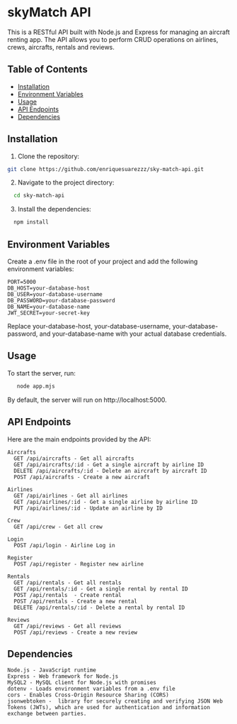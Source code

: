 # skyMatch API

This is a RESTful API built with Node.js and Express for managing an aircraft renting app. The API allows you to perform CRUD operations on airlines, crews, aircrafts, rentals and reviews.

## Table of Contents

- [Installation](#installation)
- [Environment Variables](#environment-variables)
- [Usage](#usage)
- [API Endpoints](#api-endpoints)
- [Dependencies](#dependencies)

## Installation

1. Clone the repository:

```bash
git clone https://github.com/enriquesuarezzz/sky-match-api.git
  ```

2. Navigate to the project directory:
   
 ```bash
   cd sky-match-api
 ```

3. Install the dependencies:
   
 ```bash
   npm install
 ```

## Environment Variables

Create a .env file in the root of your project and add the following environment variables:

    PORT=5000
    DB_HOST=your-database-host
    DB_USER=your-database-username
    DB_PASSWORD=your-database-password
    DB_NAME=your-database-name
    JWT_SECRET=your-secret-key

    
Replace your-database-host, your-database-username, your-database-password, and your-database-name with your actual database credentials.

## Usage

To start the server, run:

```bash
   node app.mjs
 ```

By default, the server will run on http://localhost:5000.


## API Endpoints
Here are the main endpoints provided by the API:
    
    Aircrafts
      GET /api/aircrafts - Get all aircrafts
      GET /api/aircrafts/:id - Get a single aircraft by airline ID
      DELETE /api/aircrafts/:id - Delete an aircraft by aircraft ID
      POST /api/aircrafts - Create a new aircraft
    
    Airlines
      GET /api/airlines - Get all airlines
      GET /api/airlines/:id - Get a single airline by airline ID
      PUT /api/airlines/:id - Update an airline by ID
    
    Crew
      GET /api/crew - Get all crew

    Login
      POST /api/login - Airline Log in 

    Register
      POST /api/register - Register new airline

    Rentals
      GET /api/rentals - Get all rentals
      GET /api/rentals/:id - Get a single rental by rental ID
      POST /api/rentals  - Create rental
      POST /api/rentals - Create a new rental
      DELETE /api/rentals/:id - Delete a rental by rental ID

    Reviews
      GET /api/reviews - Get all reviews
      POST /api/reviews - Create a new review
     

    
## Dependencies
    Node.js - JavaScript runtime
    Express - Web framework for Node.js
    MySQL2 - MySQL client for Node.js with promises
    dotenv - Loads environment variables from a .env file
    cors - Enables Cross-Origin Resource Sharing (CORS)
    jsonwebtoken -  library for securely creating and verifying JSON Web Tokens (JWTs), which are used for authentication and information exchange between parties.
